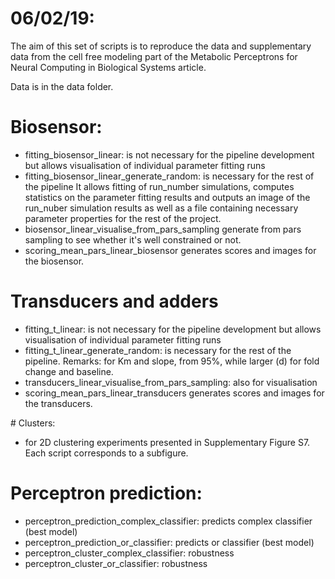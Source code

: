 # 06/02/19:

The aim of this set of scripts is to reproduce the data and supplementary data from the cell free modeling part of the Metabolic Perceptrons for Neural Computing in Biological Systems article. 

Data is in the data folder.

# Biosensor:
- fitting_biosensor_linear: is not necessary for the pipeline development but allows visualisation of individual parameter fitting runs
- fitting_biosensor_linear_generate_random: is necessary for the rest of the pipeline
It allows fitting of run_number simulations, computes statistics on the 
parameter fitting results and outputs an image of the run_nuber simulation 
results as well as a file containing necessary parameter properties 
for the rest of the project.
- biosensor_linear_visualise_from_pars_sampling generate from pars sampling to see whether it's well constrained or not.
- scoring_mean_pars_linear_biosensor generates scores and images for the biosensor.

# Transducers and adders
- fitting_t_linear: is not necessary for the pipeline development but allows visualisation of individual parameter fitting runs
- fitting_t_linear_generate_random: is necessary for the rest of the pipeline. Remarks: for Km and slope, from 95%, while larger (d) for fold change and baseline.
- transducers_linear_visualise_from_pars_sampling: also for visualisation
- scoring_mean_pars_linear_transducers generates scores and images for the transducers.

# Clusters:
- for 2D clustering experiments presented in Supplementary Figure S7.
Each script corresponds to a subfigure.

# Perceptron prediction:

- perceptron_prediction_complex_classifier: predicts complex classifier (best model)
- perceptron_prediction_or_classifier: predicts or classifier (best model)
- perceptron_cluster_complex_classifier: robustness
- perceptron_cluster_or_classifier: robustness
